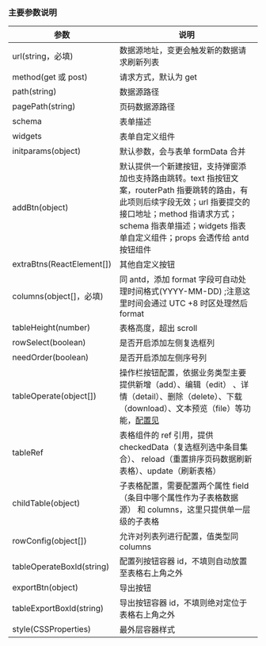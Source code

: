 ### 主要参数说明

| 参数                      | 说明                                                                                                                                                                                                                                                               |
| ------------------------- | ------------------------------------------------------------------------------------------------------------------------------------------------------------------------------------------------------------------------------------------------------------------ |
| url(string，必填)         | 数据源地址，变更会触发新的数据请求刷新列表                                                                                                                                                                                                                         |
| method(get 或 post)       | 请求方式，默认为 get                                                                                                                                                                                                                                               |
| path(string)              | 数据源路径                                                                                                                                                                                                                                                         |
| pagePath(string)          | 页码数据源路径                                                                                                                                                                                                                                                     |
| schema                    | 表单描述                                                                                                                                                                                                                                                           |
| widgets                   | 表单自定义组件                                                                                                                                                                                                                                                     |
| initparams(object)        | 默认参数，会与表单 formData 合并                                                                                                                                                                                                                                   |
| addBtn(object)            | 默认提供一个新建按钮，支持弹窗添加也支持路由跳转。text 指按钮文案，routerPath 指要跳转的路由，有此项则后续字段无效；url 指要提交的接口地址；method 指请求方式；schema 指表单描述；widgets 指表单自定义组件；props 会透传给 antd 按钮组件                           |
| extraBtns(ReactElement[]) | 其他自定义按钮                                                                                                                                                                                                                                                     |
| columns(object[]，必填)   | 同 antd，添加 format 字段可自动处理时间格式(YYYY-MM-DD) ;注意这里时间会通过 UTC +8 时区处理然后 format                                                                                                                                                             |
| tableHeight(number)       | 表格高度，超出 scroll                                                                                                                                                                                                                                              |
| rowSelect(boolean)        | 是否开启添加左侧复选框列                                                                                                                                                                                                                                           |
| needOrder(boolean)        | 是否开启添加左侧序号列                                                                                                                                                                                                                                             |
| tableOperate(object[])    | 操作栏按钮配置，依据业务类型主要提供新增（add）、编辑（edit） 、详情（detail）、删除（delete）、下载（download）、文本预览（file）等功能，[配置见](https://igitlab.iauto.com/cloud/node_modules/iauto-web-components/-/blob/dev/src/components/NewTable/README.md) |
| tableRef                  | 表格组件的 ref 引用，提供 checkedData（复选框列选中条目集合）、 reload（重置排序页码数据刷新表格）、update（刷新表格）                                                                                                                                             |
| childTable(object)        | 子表格配置，需要配置两个属性 field（条目中哪个属性作为子表格数据源） 和 columns，这里只提供单一层级的子表格                                                                                                                                                        |
| rowConfig(object[])       | 允许对列表列进行配置，值类型同 columns                                                                                                                                                                                                                             |
| tableOperateBoxId(string) | 配置列按钮容器 id，不填则自动放置至表格右上角之外                                                                                                                                                                                                                  |
| exportBtn(object)         | 导出按钮                                                                                                                                                                                                                                                           |
| tableExportBoxId(string)  | 导出按钮容器 id，不填则绝对定位于表格右上角之外                                                                                                                                                                                                                    |
| style(CSSProperties)      | 最外层容器样式                                                                                                                                                                                                                                                     |
